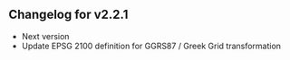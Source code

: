 ## Changelog for v2.2.1
+ Next version
+ Update EPSG 2100 definition for GGRS87 / Greek Grid transformation

